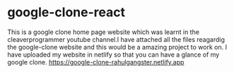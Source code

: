# google-clone-react
This is a google clone home page website which was learnt in the cleaverprogrammer youtube channel.I have attached all the files reagardig the google-clone website and this would be a amazing project to work on.
I have uploaded my website in netlify so that you can have a glance of my google clone.
https://google-clone-rahulgangster.netlify.app
